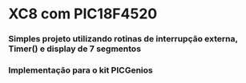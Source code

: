 # XC8 com PIC18F4520 
### Simples projeto utilizando rotinas de interrupção externa, Timer() e display de 7 segmentos 
### Implementação para o kit PICGenios 
